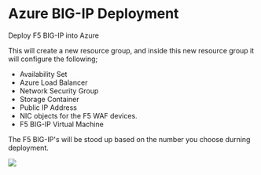 # Azure BIG-IP Deployment
Deploy F5 BIG-IP into Azure  

This will create a new resource group, and inside this new resource group it will configure the following;

* Availability Set
* Azure Load Balancer
* Network Security Group
* Storage Container
* Public IP Address
* NIC objects for the F5 WAF devices.
* F5 BIG-IP Virtual Machine

The F5 BIG-IP's will be stood up based on the number you choose durning deployment.


<a href="https://portal.azure.com/#create/Microsoft.Template/uri/https%3A%2F%2Fraw.githubusercontent.com%2Ftstanley93%2FAzure-BIG-IP%2FCustom-VHD%2Fazuredeploy.json" target="_blank">
    <img src="http://azuredeploy.net/deploybutton.png"/>
</a>


